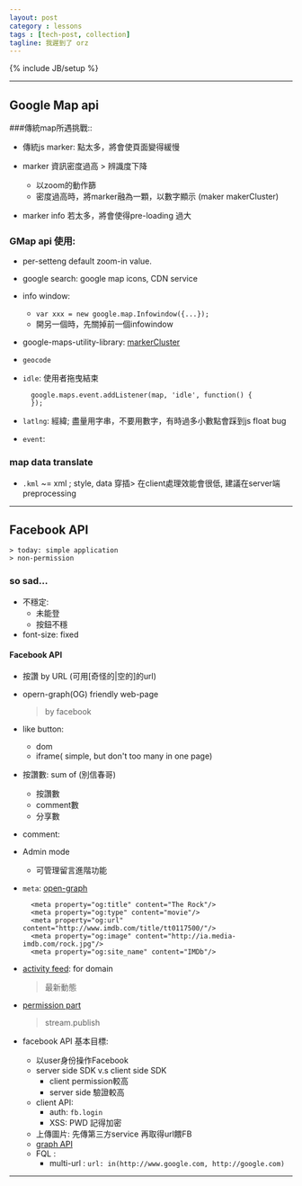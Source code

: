 ```yaml
---
layout: post
category : lessons
tags : [tech-post, collection]
tagline: 我遲到了 orz
---
```

{% include JB/setup %}

---
## Google Map api

###傳統map所遇挑戰::
+ 傳統js marker: 點太多，將會使頁面變得緩慢
+ marker 資訊密度過高 > 辨識度下降
 	+ 以zoom的動作篩
	+ 密度過高時，將marker融為一顆，以數字顯示 (maker makerCluster)

+ marker info 若太多，將會使得pre-loading 過大

### GMap api 使用:
+ per-setteng default zoom-in value.
+ google search: google map icons,  CDN service
+ info window:
	- `var xxx = new google.map.Infowindow({...});`
	- 開另一個時，先關掉前一個infowindow
+ google-maps-utility-library:  [markerCluster][makerCluster]
+ `geocode`
+ `idle`: 使用者拖曳結束

		google.maps.event.addListener(map, 'idle', function() {
		});
+ `latlng`: 經緯; 盡量用字串，不要用數字，有時過多小數點會踩到js float bug
+ `event`:

### map data translate
+ `.kml` ~= xml ; style, data 穿插> 在client處理效能會很低, 建議在server端preprocessing

---

## Facebook API
	> today: simple application
	> non-permission

### so sad...
+ 不穩定:
	- 未能登
	- 按鈕不穩
+ font-size: fixed

#### Facebook API
+ 按讚 by URL (可用[奇怪的|空的]的url)
+ opern-graph(OG) friendly web-page
	> by facebook
+ like button:
	+ dom
	+ iframe( simple, but don't too many in one page)
+ 按讚數: sum of (別信春哥)
	+ 按讚數
	+ comment數
	+ 分享數
+ comment:
+ Admin mode
	- 可管理留言進階功能
+ `meta`: [open-graph ][fb-og]

        <meta property="og:title" content="The Rock"/>
        <meta property="og:type" content="movie"/>
        <meta property="og:url" content="http://www.imdb.com/title/tt0117500/"/>
        <meta property="og:image" content="http://ia.media-imdb.com/rock.jpg"/>
        <meta property="og:site_name" content="IMDb"/>

+ [activity feed][fbfeed]: for domain
	> 最新動態

+ [permission part][fb-permission]
	> stream.publish

+ facebook API 基本目標:
	+ 以user身份操作Facebook
	+ server side SDK v.s client side SDK
		- client permission較高
		- server side 驗證較高
	+ client API:
		- auth: `fb.login`
		- XSS: PWD 記得加密
	+ 上傳圖片: 先傳第三方service 再取得url餵FB
	+ [graph API][fb-graph-api]
	+ FQL :
		- multi-url : `url: in(http://www.google.com, http://google.com)`

---

[makerCluster]: https://developers.google.com/maps/articles/toomanymarkers?hl=zh-tw "google map api"
[fbfeed]: http://developers.facebook.com/docs/reference/plugins/activity/ "facebook Activity Feed"
[fb-og]: http://developers.facebook.com/docs/opengraphprotocol/
[fb-permission]: http://developers.facebook.com/docs/reference/login/#permissions
[fb-graph-api]: http://developers.facebook.com/tools/explorer